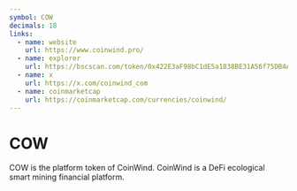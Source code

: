 ```yaml
---
symbol: COW
decimals: 18
links:
  - name: website
    url: https://www.coinwind.pro/
  - name: explorer
    url: https://bscscan.com/token/0x422E3aF98bC1dE5a1838BE31A56f75DB4Ad43730
  - name: x
    url: https://x.com/coinwind_com
  - name: coinmarketcap
    url: https://coinmarketcap.com/currencies/coinwind/
---
```


# COW

COW is the platform token of CoinWind. CoinWind is a DeFi ecological smart mining financial platform.
